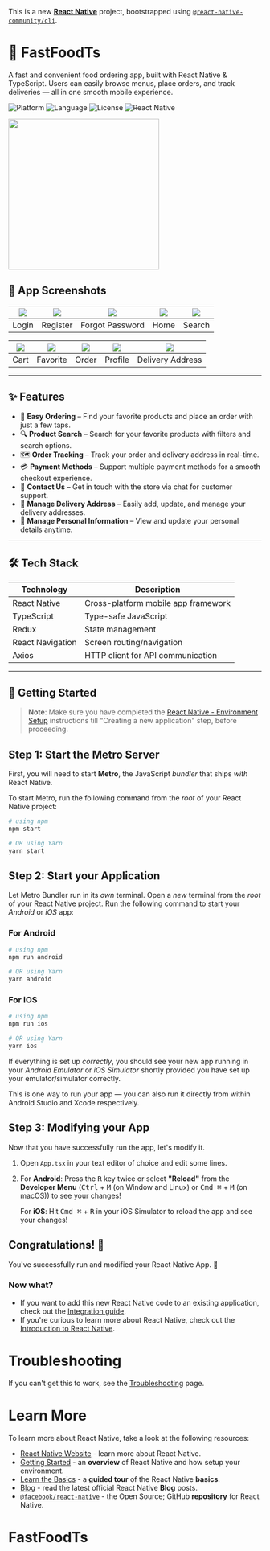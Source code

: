 This is a new [**React Native**](https://reactnative.dev) project, bootstrapped using [`@react-native-community/cli`](https://github.com/react-native-community/cli).

# 🍔 FastFoodTs

A fast and convenient food ordering app, built with React Native & TypeScript. Users can easily browse menus, place orders, and track deliveries — all in one smooth mobile experience.

![Platform](https://img.shields.io/badge/platform-Android%20%7C%20iOS-green)
![Language](https://img.shields.io/badge/language-TypeScript-blue)
![License](https://img.shields.io/badge/license-MIT-blue)
![React Native](https://img.shields.io/badge/framework-React%20Native-61dafb?logo=react)

<p>
  <img src="./assets/intro/wellcome_screen.png" width="300" />
</p>

## 📱 App Screenshots

| ![](./assets/intro/login_screen.png) | ![](./assets/intro/sign_up_screen.png) | ![](./assets/intro/forgot_email_screen.png) | ![](./assets/intro/home_screen.png) | ![](./assets/intro/search_screen.png) |
|:--:|:--:|:--:|:--:|:--:|
| Login | Register | Forgot Password | Home | Search |

| ![](./assets/intro/cart_screen.png) | ![](./assets/intro/favorite_screen.png) | ![](./assets/intro/order_screen.png) | ![](./assets/intro/profile_screen.png) | ![](./assets/intro/delivery_address_screen.png) |
|:--:|:--:|:--:|:--:|:--:|
| Cart | Favorite | Order | Profile | Delivery Address |


---


## ✨ Features

- 🛒 **Easy Ordering** – Find your favorite products and place an order with just a few taps.
- 🔍 **Product Search** – Search for your favorite products with filters and search options.
- 🗺️ **Order Tracking** – Track your order and delivery address in real-time.
- 💳 **Payment Methods** – Support multiple payment methods for a smooth checkout experience.
- 💬 **Contact Us** – Get in touch with the store via chat for customer support.
- 📍 **Manage Delivery Address** – Easily add, update, and manage your delivery addresses.
- 👤 **Manage Personal Information** – View and update your personal details anytime.

---

## 🛠 Tech Stack

| Technology | Description |
|------------|-------------|
| React Native | Cross-platform mobile app framework |
| TypeScript | Type-safe JavaScript |
| Redux | State management |
| React Navigation | Screen routing/navigation |
| Axios | HTTP client for API communication |

---

## 🚀 Getting Started

>**Note**: Make sure you have completed the [React Native - Environment Setup](https://reactnative.dev/docs/environment-setup) instructions till "Creating a new application" step, before proceeding.

## Step 1: Start the Metro Server

First, you will need to start **Metro**, the JavaScript _bundler_ that ships _with_ React Native.

To start Metro, run the following command from the _root_ of your React Native project:

```bash
# using npm
npm start

# OR using Yarn
yarn start
```

## Step 2: Start your Application

Let Metro Bundler run in its _own_ terminal. Open a _new_ terminal from the _root_ of your React Native project. Run the following command to start your _Android_ or _iOS_ app:

### For Android

```bash
# using npm
npm run android

# OR using Yarn
yarn android
```

### For iOS

```bash
# using npm
npm run ios

# OR using Yarn
yarn ios
```

If everything is set up _correctly_, you should see your new app running in your _Android Emulator_ or _iOS Simulator_ shortly provided you have set up your emulator/simulator correctly.

This is one way to run your app — you can also run it directly from within Android Studio and Xcode respectively.

## Step 3: Modifying your App

Now that you have successfully run the app, let's modify it.

1. Open `App.tsx` in your text editor of choice and edit some lines.
2. For **Android**: Press the <kbd>R</kbd> key twice or select **"Reload"** from the **Developer Menu** (<kbd>Ctrl</kbd> + <kbd>M</kbd> (on Window and Linux) or <kbd>Cmd ⌘</kbd> + <kbd>M</kbd> (on macOS)) to see your changes!

   For **iOS**: Hit <kbd>Cmd ⌘</kbd> + <kbd>R</kbd> in your iOS Simulator to reload the app and see your changes!

## Congratulations! :tada:

You've successfully run and modified your React Native App. :partying_face:

### Now what?

- If you want to add this new React Native code to an existing application, check out the [Integration guide](https://reactnative.dev/docs/integration-with-existing-apps).
- If you're curious to learn more about React Native, check out the [Introduction to React Native](https://reactnative.dev/docs/getting-started).

# Troubleshooting

If you can't get this to work, see the [Troubleshooting](https://reactnative.dev/docs/troubleshooting) page.

# Learn More

To learn more about React Native, take a look at the following resources:

- [React Native Website](https://reactnative.dev) - learn more about React Native.
- [Getting Started](https://reactnative.dev/docs/environment-setup) - an **overview** of React Native and how setup your environment.
- [Learn the Basics](https://reactnative.dev/docs/getting-started) - a **guided tour** of the React Native **basics**.
- [Blog](https://reactnative.dev/blog) - read the latest official React Native **Blog** posts.
- [`@facebook/react-native`](https://github.com/facebook/react-native) - the Open Source; GitHub **repository** for React Native.
# FastFoodTs